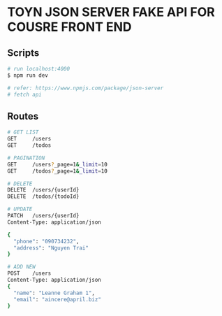 # TOYN JSON SERVER FAKE API FOR COUSRE FRONT END

## Scripts

```bash
# run localhost:4000
$ npm run dev
```

```bash
# refer: https://www.npmjs.com/package/json-server
# fetch api
```

## Routes

```bash
# GET LIST
GET     /users
GET     /todos

# PAGINATION
GET     /users?_page=1&_limit=10
GET     /todos?_page=1&_limit=10

# DELETE
DELETE  /users/{userId}
DELETE  /todos/{todoId}

# UPDATE
PATCH   /users/{userId}
Content-Type: application/json

{
  "phone": "090734232",
  "address": "Nguyen Trai"
}

# ADD NEW
POST    /users
Content-Type: application/json
{
  "name": "Leanne Graham 1",
  "email": "aincere@april.biz"
}
```
